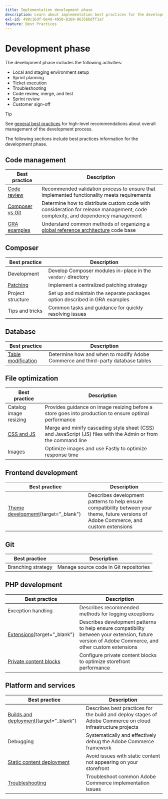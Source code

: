 ```yaml
---
title: Implementation development phase
description: Learn about implementation best practices for the development phase of Adobe Commerce projects.
exl-id: 499c16df-0e4d-4950-8169-96356bdff1a7
feature: Best Practices
---
```


# Development phase

The development phase includes the following activities:

- Local and staging environment setup
- Sprint planning
- Ticket execution
- Troubleshooting
- Code review, merge, and test
- Sprint review
- Customer sign-off

>[!TIP]
>
>See [general best practices](general.md) for high-level recommendations about overall management of the development process.

The following sections include best practices information for the development phase.

## Code management

| Best practice                                    | Description                                                                                                                   |
|--------------------------------------------------|-------------------------------------------------------------------------------------------------------------------------------|
| [Code review](code-review.md)                    | Recommended validation process to ensure that implemented functionality meets requirements                                    |
| [Composer vs Git](code-management.md)            | Determine how to distribute custom code with consideration for release management, code complexity, and dependency management |
| [GRA examples](global-reference-architecture.md) | Understand common methods of organizing a [global reference architecture](../../architecture/global-reference.md) code base   |

## Composer

| Best practice                                   | Description                                                                |
|-------------------------------------------------|----------------------------------------------------------------------------|
| Development                                     | Develop Composer modules in-place in the `vendor/` directory               |
| [Patching](../maintenance/patching-at-scale.md) | Implement a centralized patching strategy                                  |
| Project structure                               | Set up and maintain the separate packages option described in GRA examples |
| Tips and tricks                                 | Common tasks and guidance for quickly resolving issues                     |

## Database

| Best practice                                                  | Description                                                                     |
|----------------------------------------------------------------|---------------------------------------------------------------------------------|
| [Table modification](modifying-core-and-third-party-tables.md) | Determine how and when to modify Adobe Commerce and third-party database tables |

## File optimization

| Best practice                          | Description                                                                                                   |
|----------------------------------------|---------------------------------------------------------------------------------------------------------------|
| Catalog image resizing                 | Provides guidance on image resizing before a store goes into production to ensure optimal performance         |
| [CSS and JS](optimize-css-js-files.md) | Merge and minify cascading style sheet (CSS) and JavaScript (JS) files with the Admin or from the command line |
| [Images](image-optimization.md)        | Optimize images and use Fastly to optimize response time                                                      |

## Frontend development

| Best practice                                                                                                  | Description                                                                                                                              |
|----------------------------------------------------------------------------------------------------------------|------------------------------------------------------------------------------------------------------------------------------------------|
| [Theme developmemt](https://developer.adobe.com/commerce/frontend-core/guide/best-practices/){target="_blank"} | Describes development patterns to help ensure compatibility between your theme, future versions of Adobe Commerce, and custom extensions |

## Git

| Best practice      | Description                            |
|--------------------|----------------------------------------|
| Branching strategy | Manage source code in Git repositories |

## PHP development

| Best practice                                                                           | Description                                                                                                                                       |
|-----------------------------------------------------------------------------------------|---------------------------------------------------------------------------------------------------------------------------------------------------|
| Exception handling                                                                      | Describes recommended methods for logging exceptions                                                                                              |
| [Extensions](https://developer.adobe.com/commerce/php/best-practices/){target="_blank"} | Describes development patterns to help ensure compatibility between your extension, future version of Adobe Commerce, and other custom extensions |
| [Private content blocks](private-content-block-configuration.md)                        | Configure private content blocks to optimize storefront performance                                                                               |

## Platform and services

| Best practice                                                                                                                                          | Description                                                                                                 |
|--------------------------------------------------------------------------------------------------------------------------------------------------------|-------------------------------------------------------------------------------------------------------------|
| [Builds and deployment](https://experienceleague.adobe.com/docs/commerce-cloud-service/user-guide/develop/deploy/best-practices.html){target="_blank"} | Describes best practices for the build and deploy stages of Adobe Commerce on cloud infrastructure projects |
| Debugging                                                                                                                                              | Systematically and effectively debug the Adobe Commerce framework                                           |
| [Static content deployment](static-content-deployment.md)                                                                                              | Avoid issues with static content not appearing on your storefront                                           |
| [Troubleshooting](troubleshooting.md)                                                                                                                  | Troubleshoot common Adobe Commerce implementation issues                                                    |
